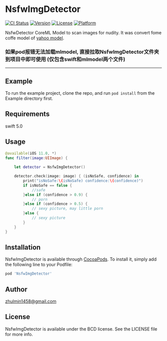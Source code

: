 # NsfwImgDetector

[![CI Status](https://camo.githubusercontent.com/89ac45c2111c5e2d66bd4de6fdcd0d509e9d19f1/68747470733a2f2f696d672e736869656c64732e696f2f7472617669732f52615f48756c6d696e2f4e736677496d674465746563746f722e7376673f7374796c653d666c6174)](https://travis-ci.org/Ra_Hulmin/NsfwImgDetector) [![Version](https://camo.githubusercontent.com/179cf8c7db6a3a0c09442b6ef760d531459848b0/68747470733a2f2f696d672e736869656c64732e696f2f636f636f61706f64732f762f4e736677496d674465746563746f722e7376673f7374796c653d666c6174)](https://cocoapods.org/pods/NsfwImgDetector) [![License](https://camo.githubusercontent.com/175030429bb5ed3e0a3040285b403f264ec2c14f/68747470733a2f2f696d672e736869656c64732e696f2f636f636f61706f64732f6c2f4e736677496d674465746563746f722e7376673f7374796c653d666c6174)](https://cocoapods.org/pods/NsfwImgDetector) [![Platform](https://camo.githubusercontent.com/0e5dc4cea971bad5b29bbaa21a02c4a33c2ce066/68747470733a2f2f696d672e736869656c64732e696f2f636f636f61706f64732f702f4e736677496d674465746563746f722e7376673f7374796c653d666c6174)](https://cocoapods.org/pods/NsfwImgDetector)



NsfwDetector CoreML Model to scan images for nudity. It was convert fome coffe model of  [yahoo model](https://github.com/yahoo/open_nsfw).


### 如果pod报错无法加载mlmodel, 直接拉取NsfwImgDetector文件夹到项目中即可使用 (仅包含swift和mlmodel两个文件)


---

## Example

To run the example project, clone the repo, and run `pod install` from the Example directory first.

## Requirements

swift 5.0



## Usage

```swift
@available(iOS 11.0, *)
func filter(image:UIImage) {
    
    let detector = NsfwImgDetector()

    detector.check(image: image) { (isNoSafe, confidence) in
        print("isNoSafe:\(isNoSafe) confidence:\(confidence)")
        if isNoSafe == false {
            //safe
        }else if (confidence > 0.9) {
            // porn
        }else if (confidence > 0.5) {
            // sexy picture, may little porn
        }else {
            // sexy picture
        }
    }
}
```



## Installation

NsfwImgDetector is available through [CocoaPods](https://cocoapods.org/). To install it, simply add the following line to your Podfile:

```ruby
pod 'NsfwImgDetector'
```

## Author

[zhulmin1458@gmail.com](mailto:zhulmin1458@gmail.com)

## License

NsfwImgDetector is available under the BCD license. See the LICENSE file for more info.


